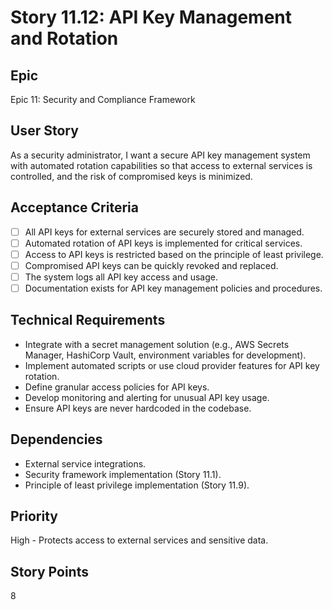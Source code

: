 # Story 11.12: API Key Management and Rotation

## Epic
Epic 11: Security and Compliance Framework

## User Story
As a security administrator, I want a secure API key management system with automated rotation capabilities so that access to external services is controlled, and the risk of compromised keys is minimized.

## Acceptance Criteria
- [ ] All API keys for external services are securely stored and managed.
- [ ] Automated rotation of API keys is implemented for critical services.
- [ ] Access to API keys is restricted based on the principle of least privilege.
- [ ] Compromised API keys can be quickly revoked and replaced.
- [ ] The system logs all API key access and usage.
- [ ] Documentation exists for API key management policies and procedures.

## Technical Requirements
- Integrate with a secret management solution (e.g., AWS Secrets Manager, HashiCorp Vault, environment variables for development).
- Implement automated scripts or use cloud provider features for API key rotation.
- Define granular access policies for API keys.
- Develop monitoring and alerting for unusual API key usage.
- Ensure API keys are never hardcoded in the codebase.

## Dependencies
- External service integrations.
- Security framework implementation (Story 11.1).
- Principle of least privilege implementation (Story 11.9).

## Priority
High - Protects access to external services and sensitive data.

## Story Points
8
